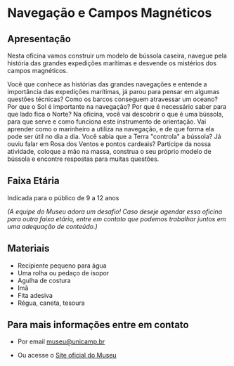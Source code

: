 # Navegação e Campos Magnéticos

## Apresentação

Nesta oficina vamos construir um modelo de bússola caseira, navegue pela história das grandes expedições marítimas e desvende os mistérios dos campos magnéticos. 

Você que conhece as histórias das grandes navegações e entende a importância das expedições marítimas, já parou para pensar em algumas questões técnicas?
Como os barcos conseguem atravessar um oceano? Por que o Sol é importante na navegação? Por que é necessário saber para que lado fica o Norte?
Na oficina, você vai descobrir o que é uma bússola, para que serve e como funciona este instrumento de orientação. Vai aprender como o marinheiro a utiliza na navegação, e de que forma ela pode ser útil no dia a dia. 
Você sabia que a Terra "controla" a bússola? Já ouviu falar em Rosa dos Ventos e pontos cardeais? Participe da nossa atividade, coloque a mão na massa, construa o seu próprio modelo de bússola e encontre respostas para muitas questões. 

## Faixa Etária

Indicada para o público de 9 a 12 anos

*(A equipe do Museu adora um desafio! Caso deseje agendar essa oficina para outra faixa etária, entre em contato que podemos trabalhar juntos em uma adequação de conteúdo.)*

## Materiais

* Recipiente pequeno para água 
* Uma rolha ou pedaço de isopor
* Agulha de costura
* Imã
* Fita adesiva
* Régua, caneta, tesoura


## Para mais informações entre em contato

* Por email museu@unicamp.br

* Ou acesse o [Site oficial do Museu](https://www.mc.unicamp.br/visite)

